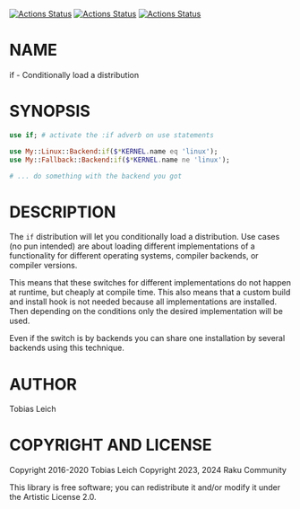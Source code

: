 [![Actions Status](https://github.com/raku-community-modules/if/actions/workflows/linux.yml/badge.svg)](https://github.com/raku-community-modules/if/actions) [![Actions Status](https://github.com/raku-community-modules/if/actions/workflows/macos.yml/badge.svg)](https://github.com/raku-community-modules/if/actions) [![Actions Status](https://github.com/raku-community-modules/if/actions/workflows/windows.yml/badge.svg)](https://github.com/raku-community-modules/if/actions)

NAME
====

if - Conditionally load a distribution

SYNOPSIS
========

```raku
use if; # activate the :if adverb on use statements

use My::Linux::Backend:if($*KERNEL.name eq 'linux');
use My::Fallback::Backend:if($*KERNEL.name ne 'linux');

# ... do something with the backend you got
```

DESCRIPTION
===========

The `if` distribution will let you conditionally load a distribution. Use cases (no pun intended) are about loading different implementations of a functionality for different operating systems, compiler backends, or compiler versions.

This means that these switches for different implementations do not happen at runtime, but cheaply at compile time. This also means that a custom build and install hook is not needed because all implementations are installed. Then depending on the conditions only the desired implementation will be used.

Even if the switch is by backends you can share one installation by several backends using this technique.

AUTHOR
======

Tobias Leich

COPYRIGHT AND LICENSE
=====================

Copyright 2016-2020 Tobias Leich Copyright 2023, 2024 Raku Community

This library is free software; you can redistribute it and/or modify it under the Artistic License 2.0.

